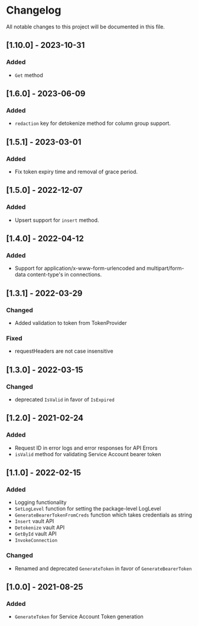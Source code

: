 # Changelog

All notable changes to this project will be documented in this file.

## [1.10.0] - 2023-10-31
### Added
- `Get` method 

## [1.6.0] - 2023-06-09
### Added
- `redaction` key for detokenize method for column group support.

## [1.5.1] - 2023-03-01
### Added
- Fix token expiry time and removal of grace period.

## [1.5.0] - 2022-12-07
### Added
- Upsert support for `insert` method.


## [1.4.0] - 2022-04-12

### Added
- Support for application/x-www-form-urlencoded and multipart/form-data content-type's in connections.

## [1.3.1] - 2022-03-29

### Changed
- Added validation to token from TokenProvider

### Fixed 
-  requestHeaders are not case insensitive

## [1.3.0] - 2022-03-15

### Changed
- deprecated `IsValid` in favor of `IsExpired`

## [1.2.0] - 2021-02-24

### Added
- Request ID in error logs and error responses for API Errors
- `isValid` method for validating Service Account bearer token

## [1.1.0] - 2022-02-15

### Added
-  Logging functionality
- `SetLogLevel` function for setting the package-level LogLevel
- `GenerateBearerTokenFromCreds` function which takes credentials as string
- `Insert` vault API
- `Detokenize` vault API
- `GetById` vault API
- `InvokeConnection`

### Changed
- Renamed and deprecated `GenerateToken` in favor of `GenerateBearerToken`

## [1.0.0] - 2021-08-25

### Added
-  `GenerateToken` for Service Account Token generation 
